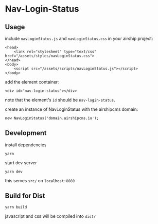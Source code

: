 # Nav-Login-Status

## Usage

include `navLoginStatus.js` and `navLoginStatus.css` in your airship project:

```
<head>
	<link rel="stylesheet" type="text/css" href="/assets/styles/navLoginStatus.css">
</head>
<body>
	<script src="/assets/scripts/navLoginStatus.js"></script>
</body>
```

add the element container:

```
<div id="nav-login-status"></div>
```

note that the element's `id` should be `nav-login-status`.

create an instance of NavLoginStatus with the airshipcms domain:

```
new NavLoginStatus('domain.airshipcms.io');
```

## Development

install dependencies

```
yarn
```

start dev server

```
yarn dev
```

this serves `src/` on `localhost:8080`

## Build for Dist

```
yarn build
```

javascript and css will be compiled into `dist/`
